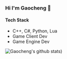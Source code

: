 ### Hi I'm Gaocheng 👋
#### Tech Stack
  - C++, C#, Python, Lua
  - Game Client Dev
  - Game Engine Dev

![Gaocheng's github stats](https://github-readme-stats-sigma-five.vercel.app/api?username=GochenRyan&show_icons=true&count_private=true&theme=great-gatsby))
